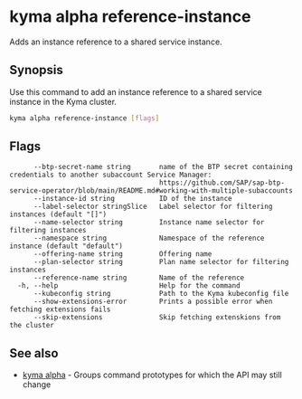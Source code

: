# kyma alpha reference-instance

Adds an instance reference to a shared service instance.

## Synopsis

Use this command to add an instance reference to a shared service instance in the Kyma cluster.

```bash
kyma alpha reference-instance [flags]
```

## Flags

```text
      --btp-secret-name string       name of the BTP secret containing credentials to another subaccount Service Manager:
                                     https://github.com/SAP/sap-btp-service-operator/blob/main/README.md#working-with-multiple-subaccounts
      --instance-id string           ID of the instance
      --label-selector stringSlice   Label selector for filtering instances (default "[]")
      --name-selector string         Instance name selector for filtering instances
      --namespace string             Namespace of the reference instance (default "default")
      --offering-name string         Offering name
      --plan-selector string         Plan name selector for filtering instances
      --reference-name string        Name of the reference
  -h, --help                         Help for the command
      --kubeconfig string            Path to the Kyma kubeconfig file
      --show-extensions-error        Prints a possible error when fetching extensions fails
      --skip-extensions              Skip fetching extenskions from the cluster
```

## See also

* [kyma alpha](kyma_alpha.md) - Groups command prototypes for which the API may still change
